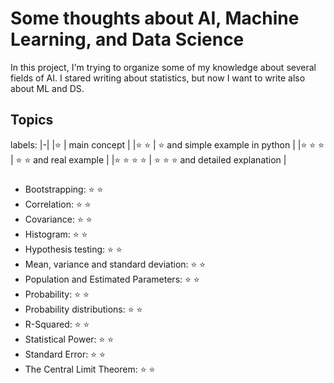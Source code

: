 # Some thoughts about AI, Machine Learning, and Data Science

In this project, I'm trying to organize some of my knowledge about several fields of AI.
I stared writing about statistics, but now I want to write also about ML and DS.


## Topics
labels:
|-|
|:star: | main concept |
|:star: :star: | :star: and simple example in python |
|:star: :star: :star: | :star: :star: and real example |
|:star: :star: :star: :star: | :star: :star: :star: and detailed explanation |


###

* Bootstrapping: :star: :star:
* Correlation: :star: :star:
* Covariance: :star: :star:
* Histogram: :star: :star:
* Hypothesis testing: :star: :star:
* Mean, variance and standard deviation: :star: :star:
* Population and Estimated Parameters: :star: :star:
* Probability: :star: :star:
* Probability distributions: :star: :star:
* R-Squared: :star: :star:
* Statistical Power: :star: :star:
* Standard Error: :star: :star:
* The Central Limit Theorem: :star: :star: